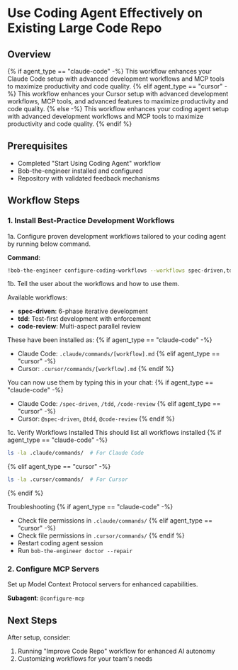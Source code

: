 # Use Coding Agent Effectively on Existing Large Code Repo

## Overview
{% if agent_type == "claude-code" -%}
This workflow enhances your Claude Code setup with advanced development workflows and MCP tools to maximize productivity and code quality.
{% elif agent_type == "cursor" -%}
This workflow enhances your Cursor setup with advanced development workflows, MCP tools, and advanced features to maximize productivity and code quality.
{% else -%}
This workflow enhances your coding agent setup with advanced development workflows and MCP tools to maximize productivity and code quality.
{% endif %}

## Prerequisites
- Completed "Start Using Coding Agent" workflow
- Bob-the-engineer installed and configured
- Repository with validated feedback mechanisms

## Workflow Steps

### 1. Install Best-Practice Development Workflows

1a. Configure proven development workflows tailored to your coding agent by running below command.

**Command**:
```bash
!bob-the-engineer configure-coding-workflows --workflows spec-driven,tdd,code-review --agent-type {{ agent_type }}
```
1b. Tell the user about the workflows and how to use them.

Available workflows:
- **spec-driven**: 6-phase iterative development
- **tdd**: Test-first development with enforcement
- **code-review**: Multi-aspect parallel review

These have been installed as:
{% if agent_type == "claude-code" -%}
- Claude Code: `.claude/commands/[workflow].md`
{% elif agent_type == "cursor" -%}
- Cursor: `.cursor/commands/[workflow].md`
{% endif %}

You can now use them by typing this in your chat:
{% if agent_type == "claude-code" -%}
- Claude Code: `/spec-driven`, `/tdd`, `/code-review`
{% elif agent_type == "cursor" -%}
- Cursor: `@spec-driven`, `@tdd`, `@code-review`
{% endif %}

1c. Verify Workflows Installed
This should list all workflows installed
{% if agent_type == "claude-code" -%}
```bash
ls -la .claude/commands/  # For Claude Code
```
{% elif agent_type == "cursor" -%}
```bash
ls -la .cursor/commands/  # For Cursor
```
{% endif %}

Troubleshooting
{% if agent_type == "claude-code" -%}
- Check file permissions in `.claude/commands/`
{% elif agent_type == "cursor" -%}
- Check file permissions in `.cursor/commands/`
{% endif %}
- Restart coding agent session
- Run `bob-the-engineer doctor --repair`


### 2. Configure MCP Servers
Set up Model Context Protocol servers for enhanced capabilities.

**Subagent**: `@configure-mcp `


## Next Steps

After setup, consider:
1. Running "Improve Code Repo" workflow for enhanced AI autonomy
2. Customizing workflows for your team's needs

